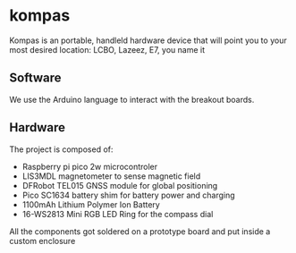 # kompas

Kompas is an portable, handleld hardware device that will point you to your most desired location: LCBO, Lazeez, E7, you name it

## Software

We use the Arduino language to interact with the breakout boards.


## Hardware

The project is composed of:
  - Raspberry pi pico 2w microcontroler
  - LIS3MDL magnetometer to sense magnetic field
  - DFRobot TEL015 GNSS module for global positioning
  - Pico SC1634 battery shim for battery power and charging
  - 1100mAh Lithium Polymer Ion Battery
  - 16-WS2813 Mini RGB LED Ring for the compass dial


All the components got soldered on a prototype board and put inside a custom enclosure
